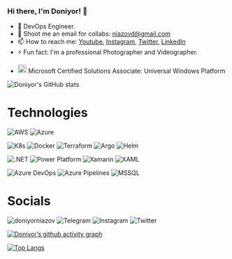 ### Hi there, I'm Doniyor! 👋
- 🌱 DevOps Engineer.
- 👯 Shoot me an email for collabs: niazovd@gmail.com
- 📫 How to reach me: [Youtube](https://www.youtube.com/doniyorniazov/), [Instagram](https://www.instagram.com/doniyorniazov/), [Twitter](https://twitter.com/niazov24), [LinkedIn](https://www.linkedin.com/in/doniyor-niyozov-380a59135/)
- ⚡ Fun fact: I'm a professional Photographer and Videographer.
- <p><img src="https://images.credly.com/images/95c1c6c4-e3cc-4ccb-b7ba-553ec668459e/MCSA-Windows-10-2019.png" alt="mcsa" width="20" height="20"> Microsoft Certified Solutions Associate: Universal Windows Platform</p>

![Doniyor's GitHub stats](https://github-readme-stats.vercel.app/api?username=doniyorniazov&show_icons=true&theme=slateorange)

# Technologies
![AWS](https://img.shields.io/badge/AWS-232F3E?style=for-the-badge&logo=amazonaws&logoColor=white) 
![Azure](https://img.shields.io/badge/Azure-0078D4?style=for-the-badge&logo=microsoft-azure&logoColor=white) 

![K8s](https://img.shields.io/badge/Kubernetes-326CE5?style=for-the-badge&logo=kubernetes&logoColor=white) 
![Docker](https://img.shields.io/badge/Docker-2496ED?style=for-the-badge&logo=docker&logoColor=white) 
![Terraform](https://img.shields.io/badge/Terraform-7B42BC?style=for-the-badge&logo=terraform&logoColor=white) 
![Argo](https://img.shields.io/badge/Argo-EF7B4D?style=for-the-badge&logo=argo&logoColor=white) 
![Helm](https://img.shields.io/badge/Helm-0F1689?style=for-the-badge&logo=helm&logoColor=white) 

![.NET](https://img.shields.io/badge/.NET-512BD4?style=for-the-badge&logo=dotnet&logoColor=white) 
![Power Platform](https://img.shields.io/badge/Power%20Platform-512BD4?style=for-the-badge&logo=powerautomate&logoColor=white)
![Xamarin](https://img.shields.io/badge/Xamarin-3498DB?style=for-the-badge&logo=xamarin&logoColor=white) 
![XAML](https://img.shields.io/badge/XAML-0C54C2?style=for-the-badge&logo=xaml&logoColor=white) 

![Azure DevOps](https://img.shields.io/badge/Azure%20DevOps-0078D7?style=for-the-badge&logo=azuredevops&logoColor=white) 
![Azure Pipelines](https://img.shields.io/badge/Azure%20Pipelines-0078D7?style=for-the-badge&logo=azurepipelines&logoColor=white) 
![MSSQL](https://img.shields.io/badge/Microsoft%20SQL%20Server-CC2927?style=for-the-badge&logo=microsoftsqlserver&logoColor=white)

# Socials
![doniyorniazov](https://img.shields.io/badge/doniyorniazov-FF0000?style=for-the-badge&logo=youtube&logoColor=white) 
![Telegram](https://img.shields.io/badge/doniyorniazov-26A5E4?style=for-the-badge&logo=telegram&logoColor=white) 
![Instagram](https://img.shields.io/badge/doniyorniazov-E4405F?style=for-the-badge&logo=instagram&logoColor=white) 
![Twitter](https://img.shields.io/badge/doniyorniazov-1DA1F2?style=for-the-badge&logo=twitter&logoColor=white) 

[![Doniyor’s github activity graph](https://github-readme-activity-graph.cyclic.app/graph?username=doniyorniazov&theme=react-dark)](https://github.com/doniyorniazov/github-readme-activity-graph)

[![Top Langs](https://github-readme-stats.vercel.app/api/top-langs/?username=doniyorniazov&layout=compact)](https://github.com/anuraghazra/github-readme-stats)

